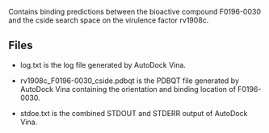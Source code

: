 Contains binding predictions between the bioactive compound F0196-0030 and the cside search space on the virulence factor rv1908c.

## Files

- log.txt is the log file generated by AutoDock Vina.

- rv1908c_F0196-0030_cside.pdbqt is the PDBQT file generated by AutoDock Vina containing the orientation and binding location of F0196-0030.

- stdoe.txt is the combined STDOUT and STDERR output of AutoDock Vina.

